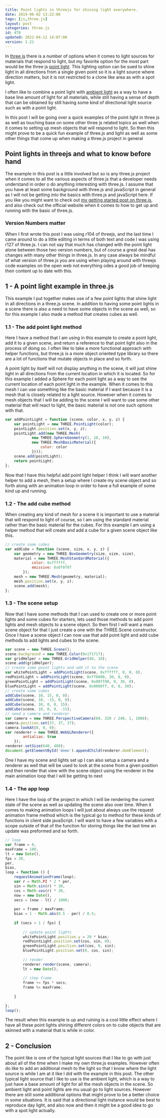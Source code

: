 ```yaml
---
title: Point lights in threejs for shining light everywhere.
date: 2019-06-02 13:22:00
tags: [js,three.js]
layout: post
categories: three.js
id: 470
updated: 2022-04-12 14:07:00
version: 1.21
---
```


In [three js](https://threejs.org/docs/index.html#manual/en/introduction/Creating-a-scene) there is a number of options when it comes to light sources for materials that respond to light, but my favorite option for the most part would be the three js [point light](https://threejs.org/docs/#api/en/lights/PointLight). This lighting option can be sued to shine light in all directions from a single given point so it is a light source where direction matters, but it is not restricted to a clone like area as with a spot light.

I often like to combine a point light with [ambient light](/2018/11/02/threejs-ambientlight/) as a way to have a base line amount of light for all materials, while still having a sense of depth that can be obtained by still having some kind of directional light source such as with a point light.

In this post I will be going over a quick examples of the point light in three js as well as touching base on some other three js related topics as well when it comes to setting up mesh objects that will respond to light. So then this might prove to be a quick fun example of three.js and light as well as some other things that come up when making a three.js project in general

<!-- more -->

## Point lights in threejs and what to know before hand

The example in this post is a little involved but so is any three.js project when it comes to all the various aspects of three.js that a developer needs understand in order o do anything interesting with three.js. I assume that you have at least some background with three.js and javaScript in general as I will not be getting into the basics with three.js and javaScript here. If you like you might want to check out [my getting started post on three.js](/2018/04/04/threejs-getting-started/), and also check out the official website when it comes to how to get up and running with the basic of three.js.

### Version Numbers matter

When I first wrote this post I was using r104 of threejs, and the last time I came around to do a little editing in terms of both text and code I was using r127 of three.js. I can not say that much has changed with the point light alone between those two version numbers, but of course a great deal has changes with many other things in three.js. In any case always be mindful of what version of three.js you are using when playing around with threejs code examples on the open web not everything odes a good job of keeping their content up to date with this.

## 1 - A point light example in three.js

This example I put together makes use of a few point lights that shine light in all directions in a three.js scene. In addition to having some point lights in a scene there is also a need to have some objects in the scene as well, so for this example I also made a method that creates cubes as well. 

### 1.1 - The add point light method

Here I have a method that I am using in this example to create a point light, add it to a given scene, and return a reference to that point light also in the process of doing so. I often like to take a more functional approach with helper functions, but three.js is a more object oriented type library so there are a lot of functions that mutate objects in place and so forth. 

A point light by itself will not display anything in the scene, it will just shine light in all directions from the current location in which it is located. So for this example I added a Sphere for each point light as a way to see the current location of each point light in the example. When it comes to this mesh I can use something like the basic material if I want because it is a mesh that is closely related to a light source. However when it comes to mesh objects that I will be adding to the scene I will want to use some other material that will react to light, the basic material is not one such options with that.

```js
var addPointLight = function (scene, color, x, y, z) {
    var pointLight = new THREE.PointLight(color);
    pointLight.position.set(x, y, z);
    pointLight.add(new THREE.Mesh(
            new THREE.SphereGeometry(1, 10, 10),
            new THREE.MeshBasicMaterial({
                color: color
            })));
    scene.add(pointLight);
    return pointLight;
};
```

Now that I have this helpful add point light helper I think I will want another helper to add a mesh, then a setup where I create my scene object and so forth along with an animation loop in order to have a full example of some kind up and running.

### 1.2 - The add cube method

When creating any kind of mesh for a scene it is important to use a material that will respond to light of course, so I am using the standard material rather than the basic material for the cubes. For this example I am using a helper method that will create and add a cube for a given scene object like this.

```js
// create some cubes
var addCube = function (scene, size, x, y, z) {
    var geometry = new THREE.BoxGeometry(size, size, size),
    material = new THREE.MeshStandardMaterial({
            color: 0xffffff,
            emissive: 0x0f0f0f
        });
    mesh = new THREE.Mesh(geometry, material);
    mesh.position.set(x, y, z);
    scene.add(mesh);
};
```

### 1.3 - The scene setup

Now that I have some methods that I can used to create one or more point lights and some cubes for starters, lets used those methods to add point lights and mesh objects to a scene object. So then first I will want a main scene object for that I just create a one with the THREE.Scene constructor. Once I have a scene object I can now use that add point light and add cube methods to add lights and cubes to the scene.

```js
var scene = new THREE.Scene();
scene.background = new THREE.Color(0x1f1f1f);
var gridHelper = new THREE.GridHelper(40, 10);
scene.add(gridHelper);
// create some point lights and add it to the scene
var whitePointLight = addPointLight(scene, 0xffffff, 0, 0, 0),
redPointLight = addPointLight(scene, 0xff0000, 30, 0, 0),
greenPointLight = addPointLight(scene, 0x00ff00, 0, 30, 0),
bluePointLight = addPointLight(scene, 0x0000ff, 0, 0, 30);
// create some cubes
addCube(scene, 10, 15, 0, 0);
addCube(scene, 10, -15, 0, 0);
addCube(scene, 10, 0, 0, 15);
addCube(scene, 10, 0, 0, -15);
// need a camera and renderer
var camera = new THREE.PerspectiveCamera(60, 320 / 240, 1, 1000);
camera.position.set(37, 37, 37);
camera.lookAt(0, 0, 0);
var renderer = new THREE.WebGLRenderer({
        antialias: true
    });
renderer.setSize(640, 480);
document.getElementById('demo').appendChild(renderer.domElement);
```

One I have my scene and lights set up I can also setup a camera and a renderer as well that will be used to look at the scene from a given position and then render that view with the scene object using the renderer in the main animation loop that I will be getting to next

### 1.4 - The app loop

Here I have the loop of the project in which I will be rendering the current state of the scene as well as updating the scene also over time. When it comes to making animation loops I will just about always use the request animation frame method which is the typical go to method for these kinds of functions in client side javaScript. I will want to have a few variables with a scope outside of that of the function for storing things like the last time an update was preformed and so forth.

```js
// loop
var frame = 0,
maxFrame = 180,
lt = new Date(),
fps = 30,
per,
bias,
loop = function () {
    requestAnimationFrame(loop);
    var r = Math.PI * 2 * per,
    sin = Math.sin(r) * 30,
    cos = Math.cos(r) * 30,
    now = new Date(),
    secs = (now - lt) / 1000;
 
    per = frame / maxFrame;
    bias = 1 - Math.abs(0.5 - per) / 0.5;
 
    if (secs > 1 / fps) {
 
        // update point lights
        whitePointLight.position.y = 20 * bias;
        redPointLight.position.set(cos, sin, 0);
        greenPointLight.position.set(cos, 0, sin);
        bluePointLight.position.set(0, cos, sin);
 
        // render
        renderer.render(scene, camera);
        lt = new Date();
 
        // step frame
        frame += fps * secs;
        frame %= maxFrame;
 
    }
 
};
loop();
```

The result when this example is up and ruining is a cool little effect where I have all these point lights shining different colors on to cube objects that are skinned with a material that is while in color.

## 2 - Conclusion

The point like is one of the typical light sources that I like to go with just about all of the time when I make my own three.js examples. However often do like to add an additional mesh to the light so that I know where the light source is while I am at it like I did with the example in this post. The other typical light source that I like to use is the ambient light, which is a way to just have a base amount of light for all the mesh objects in the scene. So ambient light and point lights are mu usual go to light sources. However there are still some additional options that might prove to be a better choice in some situations. It is said that a directional light instance would be best to reproduce day light, and also now and then it might be a good idea to go with a spot light actually.